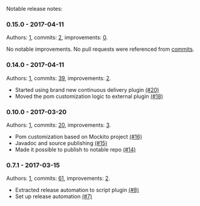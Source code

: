 Notable release notes:

### 0.15.0 - 2017-04-11

Authors: [1](mockito/mockito-release-tools-example/blob/master/docs/notable-release-notes.md), commits: [2](https://github.com/mockito/mockito-release-tools-example/compare/v0.14.0...HEAD), improvements: [0](mockito/mockito-release-tools-example/blob/master/docs/notable-release-notes.md).

No notable improvements. No pull requests were referenced from [commits](https://github.com/mockito/mockito-release-tools-example/compare/v0.14.0...HEAD).

### 0.14.0 - 2017-04-11

Authors: [1](mockito/mockito-release-tools-example/blob/master/docs/notable-release-notes.md), commits: [39](https://github.com/mockito/mockito-release-tools-example/compare/v0.10.0...v0.14.0), improvements: [2](mockito/mockito-release-tools-example/blob/master/docs/notable-release-notes.md).

 * Started using brand new continuous delivery plugin [(#20)](https://github.com/mockito/mockito-release-tools-example/pull/20)
 * Moved the pom customization logic to external plugin [(#18)](https://github.com/mockito/mockito-release-tools-example/pull/18)

### 0.10.0 - 2017-03-20

Authors: [1](mockito/mockito-release-tools-example/blob/master/docs/notable-release-notes.md), commits: [20](https://github.com/mockito/mockito-release-tools-example/compare/v0.7.1...v0.10.0), improvements: [3](mockito/mockito-release-tools-example/blob/master/docs/notable-release-notes.md).

 * Pom customization based on Mockito project [(#16)](https://github.com/mockito/mockito-release-tools-example/pull/16)
 * Javadoc and source publishing [(#15)](https://github.com/mockito/mockito-release-tools-example/pull/15)
 * Made it possible to publish to notable repo [(#14)](https://github.com/mockito/mockito-release-tools-example/pull/14)

### 0.7.1 - 2017-03-15

Authors: [1](mockito/mockito-release-tools-example/blob/master/docs/notable-release-notes.md), commits: [61](https://github.com/mockito/mockito-release-tools-example/compare/v0.0.1...v0.7.1), improvements: [2](mockito/mockito-release-tools-example/blob/master/docs/notable-release-notes.md).

 * Extracted release automation to script plugin [(#8)](https://github.com/mockito/mockito-release-tools-example/pull/8)
 * Set up release automation [(#7)](https://github.com/mockito/mockito-release-tools-example/pull/7)

